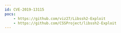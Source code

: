 ```yaml
---
id: CVE-2019-13115
pocs:
    - https://github.com/viz27/Libssh2-Exploit
    - https://github.com/CSSProject/libssh2-Exploit
---
```

